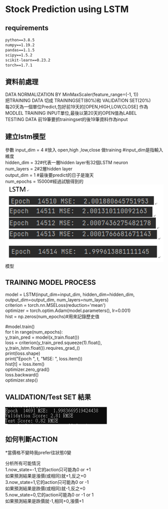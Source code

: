 # Stock Prediction using LSTM
## requirements
  	python==3.8.5  
	numpy==1.19.2  
	pandas==1.1.5  
	scipy==1.5.2  
	scikit-learn==0.23.2  
	torch==1.7.1  

## 資料前處理
 DATA NORMALIZATION BY MinMaxScaler(feature_range=(-1, 1))  
 把TRAINING DATA 切成 TRAININGSET(80%)和 VALIDATION SET(20%)  
 每20天為一個單位Predict,包好前19天的[OPEN,HIGH,LOW,CLOSE] 作為MODLEL TRAINING INPUT單位,最後以第20天的OPEN值為LABEL  
 TESTING DATA 前19筆要抓trainingset的後19筆資料作為input  

## 建立lstm模型
參數
input_dim = 4 #放入 open,high ,low,close 做training #input_dim是指輸入維度  
hidden_dim = 32#代表一層hidden layer有32個LSTM neuron  
num_layers = 2#2層hidden layer  
output_dim = 1 #最後要predict的日子是幾天  
num_epochs = 15000#經過試驗得到的  
![image](https://github.com/DC07OCT/DSAI_HW2/blob/main/1.png)
模型  
## TRAINING MODEL PROCESS
model = LSTM(input_dim=input_dim, hidden_dim=hidden_dim, output_dim=output_dim, num_layers=num_layers)  
criterion = torch.nn.MSELoss(reduction='mean')  
optimizer = torch.optim.Adam(model.parameters(), lr=0.001)  
hist = np.zeros(num_epochs)#用來記錄歷史值  

#model.train()  
for t in range(num_epochs):  
    y_train_pred = model(x_train.float())  
    loss = criterion(y_train_pred.squeeze(1).float(), y_train_lstm.float()).requires_grad_()  
    print(loss.shape)  
    print("Epoch ", t, "MSE: ", loss.item())  
    hist[t] = loss.item()  
    optimizer.zero_grad()  
    loss.backward()  
    optimizer.step()  

## VALIDATION/Test SET 結果
![image](https://github.com/DC07OCT/DSAI_HW2/blob/main/2.png)

## 如何判斷ACTION
*當價格不變時我prefer往狀態0變

分析所有可能情況  
1.now_state=-1,它的action只可能為0 or +1  
如果預測結果是漲價(或相同)就+1,反之+0  
3.now_state=1,它的action只可能為0 or -1  
如果預測結果是跌價(或相同)就-1,反之+0  
5.now_state=0,它的action可能為0 or -1 or 1  
如果預測結果是跌價就-1,相同+0,漲價+1  
